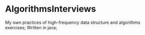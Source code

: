 # AlgorithmsInterviews
My own practices of high-frequency data structure and algorithms exercises; 
Written in java;
